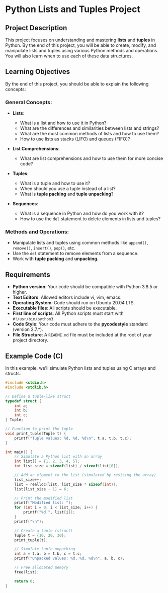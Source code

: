 # Python Lists and Tuples Project

## Project Description

This project focuses on understanding and mastering **lists** and **tuples** in Python. By the end of this project, you will be able to create, modify, and manipulate lists and tuples using various Python methods and operations. You will also learn when to use each of these data structures.

## Learning Objectives

By the end of this project, you should be able to explain the following concepts:

### General Concepts:
- **Lists**:
  - What is a list and how to use it in Python?
  - What are the differences and similarities between lists and strings?
  - What are the most common methods of lists and how to use them?
  - How to use lists as stacks (LIFO) and queues (FIFO)?

- **List Comprehensions**:
  - What are list comprehensions and how to use them for more concise code?

- **Tuples**:
  - What is a tuple and how to use it?
  - When should you use a tuple instead of a list?
  - What is **tuple packing** and **tuple unpacking**?

- **Sequences**:
  - What is a sequence in Python and how do you work with it?
  - How to use the `del` statement to delete elements in lists and tuples?

### Methods and Operations:
- Manipulate lists and tuples using common methods like `append()`, `remove()`, `insert()`, `pop()`, etc.
- Use the `del` statement to remove elements from a sequence.
- Work with **tuple packing** and **unpacking**.

## Requirements

- **Python version**: Your code should be compatible with Python 3.8.5 or higher.
- **Text Editors**: Allowed editors include vi, vim, emacs.
- **Operating System**: Code should run on Ubuntu 20.04 LTS.
- **Executable files**: All scripts should be executable.
- **First line of scripts**: All Python scripts must start with `#!/usr/bin/python3`.
- **Code Style**: Your code must adhere to the **pycodestyle** standard (version 2.7.*).
- **File Structure**: A `README.md` file must be included at the root of your project directory.

## Example Code (C)

In this example, we'll simulate Python lists and tuples using C arrays and structs.

```c
#include <stdio.h>
#include <stdlib.h>

// Define a tuple-like struct
typedef struct {
    int a;
    int b;
    int c;
} Tuple;

// Function to print the tuple
void print_tuple(Tuple t) {
    printf("Tuple values: %d, %d, %d\n", t.a, t.b, t.c);
}

int main() {
    // Simulate a Python list with an array
    int list[] = {1, 2, 3, 4, 5};
    int list_size = sizeof(list) / sizeof(list[0]);

    // Add an element to the list (simulated by resizing the array)
    list_size++;
    list = realloc(list, list_size * sizeof(int));
    list[list_size - 1] = 6;

    // Print the modified list
    printf("Modified list: ");
    for (int i = 0; i < list_size; i++) {
        printf("%d ", list[i]);
    }
    printf("\n");

    // Create a tuple (struct)
    Tuple t = {10, 20, 30};
    print_tuple(t);

    // Simulate tuple unpacking
    int a = t.a, b = t.b, c = t.c;
    printf("Unpacked values: %d, %d, %d\n", a, b, c);

    // Free allocated memory
    free(list);

    return 0;
}
